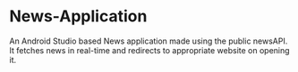 # News-Application
An Android Studio based News application made using the public newsAPI. It fetches news in real-time and redirects to appropriate website on opening it.
